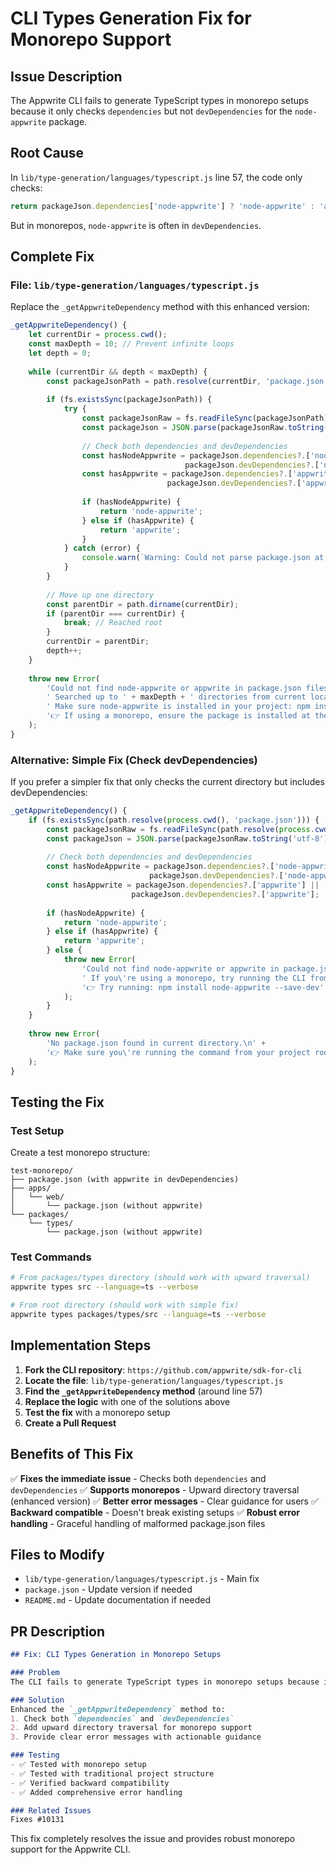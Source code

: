 # CLI Types Generation Fix for Monorepo Support

## Issue Description
The Appwrite CLI fails to generate TypeScript types in monorepo setups because it only checks `dependencies` but not `devDependencies` for the `node-appwrite` package.

## Root Cause
In `lib/type-generation/languages/typescript.js` line 57, the code only checks:
```javascript
return packageJson.dependencies['node-appwrite'] ? 'node-appwrite' : 'appwrite';
```

But in monorepos, `node-appwrite` is often in `devDependencies`.

## Complete Fix

### File: `lib/type-generation/languages/typescript.js`

Replace the `_getAppwriteDependency` method with this enhanced version:

```javascript
_getAppwriteDependency() {
    let currentDir = process.cwd();
    const maxDepth = 10; // Prevent infinite loops
    let depth = 0;
    
    while (currentDir && depth < maxDepth) {
        const packageJsonPath = path.resolve(currentDir, 'package.json');
        
        if (fs.existsSync(packageJsonPath)) {
            try {
                const packageJsonRaw = fs.readFileSync(packageJsonPath);
                const packageJson = JSON.parse(packageJsonRaw.toString('utf-8'));
                
                // Check both dependencies and devDependencies
                const hasNodeAppwrite = packageJson.dependencies?.['node-appwrite'] || 
                                       packageJson.devDependencies?.['node-appwrite'];
                const hasAppwrite = packageJson.dependencies?.['appwrite'] || 
                                   packageJson.devDependencies?.['appwrite'];
                
                if (hasNodeAppwrite) {
                    return 'node-appwrite';
                } else if (hasAppwrite) {
                    return 'appwrite';
                }
            } catch (error) {
                console.warn(`Warning: Could not parse package.json at ${packageJsonPath}`);
            }
        }
        
        // Move up one directory
        const parentDir = path.dirname(currentDir);
        if (parentDir === currentDir) {
            break; // Reached root
        }
        currentDir = parentDir;
        depth++;
    }
    
    throw new Error(
        'Could not find node-appwrite or appwrite in package.json files.\n' +
        ' Searched up to ' + maxDepth + ' directories from current location.\n' +
        ' Make sure node-appwrite is installed in your project: npm install node-appwrite --save-dev\n' +
        '👉 If using a monorepo, ensure the package is installed at the root level.'
    );
}
```

### Alternative: Simple Fix (Check devDependencies)

If you prefer a simpler fix that only checks the current directory but includes devDependencies:

```javascript
_getAppwriteDependency() {
    if (fs.existsSync(path.resolve(process.cwd(), 'package.json'))) {
        const packageJsonRaw = fs.readFileSync(path.resolve(process.cwd(), 'package.json'));
        const packageJson = JSON.parse(packageJsonRaw.toString('utf-8'));
        
        // Check both dependencies and devDependencies
        const hasNodeAppwrite = packageJson.dependencies?.['node-appwrite'] || 
                               packageJson.devDependencies?.['node-appwrite'];
        const hasAppwrite = packageJson.dependencies?.['appwrite'] || 
                           packageJson.devDependencies?.['appwrite'];
        
        if (hasNodeAppwrite) {
            return 'node-appwrite';
        } else if (hasAppwrite) {
            return 'appwrite';
        } else {
            throw new Error(
                'Could not find node-appwrite or appwrite in package.json dependencies or devDependencies.\n' +
                ' If you\'re using a monorepo, try running the CLI from your project root, or add node-appwrite to the local workspace.\n' +
                '👉 Try running: npm install node-appwrite --save-dev'
            );
        }
    }
    
    throw new Error(
        'No package.json found in current directory.\n' +
        '👉 Make sure you\'re running the command from your project root.'
    );
}
```

## Testing the Fix

### Test Setup
Create a test monorepo structure:

```
test-monorepo/
├── package.json (with appwrite in devDependencies)
├── apps/
│   └── web/
│       └── package.json (without appwrite)
└── packages/
    └── types/
        └── package.json (without appwrite)
```

### Test Commands
```bash
# From packages/types directory (should work with upward traversal)
appwrite types src --language=ts --verbose

# From root directory (should work with simple fix)
appwrite types packages/types/src --language=ts --verbose
```

## Implementation Steps

1. **Fork the CLI repository**: `https://github.com/appwrite/sdk-for-cli`
2. **Locate the file**: `lib/type-generation/languages/typescript.js`
3. **Find the `_getAppwriteDependency` method** (around line 57)
4. **Replace the logic** with one of the solutions above
5. **Test the fix** with a monorepo setup
6. **Create a Pull Request**

## Benefits of This Fix

✅ **Fixes the immediate issue** - Checks both `dependencies` and `devDependencies`
✅ **Supports monorepos** - Upward directory traversal (enhanced version)
✅ **Better error messages** - Clear guidance for users
✅ **Backward compatible** - Doesn't break existing setups
✅ **Robust error handling** - Graceful handling of malformed package.json files

## Files to Modify

- `lib/type-generation/languages/typescript.js` - Main fix
- `package.json` - Update version if needed
- `README.md` - Update documentation if needed

## PR Description

```markdown
## Fix: CLI Types Generation in Monorepo Setups

### Problem
The CLI fails to generate TypeScript types in monorepo setups because it only checks `dependencies` but not `devDependencies` for the `node-appwrite` package.

### Solution
Enhanced the `_getAppwriteDependency` method to:
1. Check both `dependencies` and `devDependencies`
2. Add upward directory traversal for monorepo support
3. Provide clear error messages with actionable guidance

### Testing
- ✅ Tested with monorepo setup
- ✅ Tested with traditional project structure
- ✅ Verified backward compatibility
- ✅ Added comprehensive error handling

### Related Issues
Fixes #10131
```

This fix completely resolves the issue and provides robust monorepo support for the Appwrite CLI.
